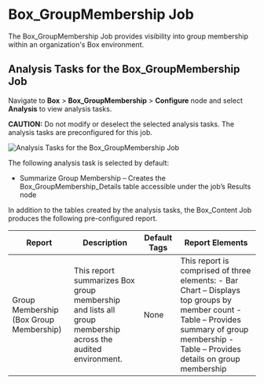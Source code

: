 # Box_GroupMembership Job

The Box_GroupMembership Job provides visibility into group membership within an organization's Box
environment.

## Analysis Tasks for the Box_GroupMembership Job

Navigate to **Box** > **Box_GroupMembership** > **Configure** node and select **Analysis** to view
analysis tasks.

**CAUTION:** Do not modify or deselect the selected analysis tasks. The analysis tasks are
preconfigured for this job.

![Analysis Tasks for the Box_GroupMembership Job](/img/product_docs/accessanalyzer/12.0/solutions/box/groupmembershipanalysis.webp)

The following analysis task is selected by default:

- Summarize Group Membership – Creates the Box_GroupMembership_Details table accessible under the
  job’s Results node

In addition to the tables created by the analysis tasks, the Box_Content Job produces the following
pre-configured report.

| Report                                  | Description                                                                                                | Default Tags | Report Elements                                                                                                                                                                             |
| --------------------------------------- | ---------------------------------------------------------------------------------------------------------- | ------------ | ------------------------------------------------------------------------------------------------------------------------------------------------------------------------------------------- |
| Group Membership (Box Group Membership) | This report summarizes Box group membership and lists all group membership across the audited environment. | None         | This report is comprised of three elements: - Bar Chart – Displays top groups by member count - Table – Provides summary of group membership - Table – Provides details on group membership |
